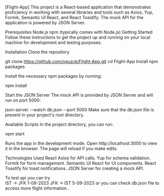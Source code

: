 [Flight-App]
This project is a React-based application that demonstrates proficiency in working with several libraries and tools such as Axios, Yup, Formik, Semantic UI React, and React Toastify. The mock API for the application is powered by JSON Server.

Prerequisites
Node.js
npm (typically comes with Node.js)
Getting Started
Follow these instructions to get the project up and running on your local machine for development and testing purposes.

Installation
Clone the repository


git clone https://github.com/oguzck/Flight-App.git
cd Flight-App
Install npm packages

Install the necessary npm packages by running:


npm install


Start the JSON Server
The mock API is provided by JSON Server and will run on port 5000:

json-server --watch db.json --port 5000
Make sure that the db.json file is present in your project's root directory.

Available Scripts
In the project directory, you can run:

npm start

Runs the app in the development mode. Open http://localhost:3000 to view it in the browser. The page will reload if you make edits.


Technologies Used
React
Axios for API calls.
Yup for schema validation.
Formik for form management.
Semantic UI React for UI components.
React Toastify for toast notifications.
JSON Server for creating a mock API.

To test api you can try  
IST -> JFK  1-09-2023
JFK -> IST  5-09-2023
or you can check db.json file to access more flight information . 


